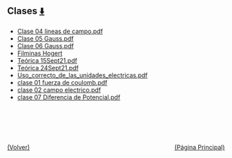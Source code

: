 
<html>
<body>
<h2>Clases <a href="https://downgit.github.io/#/home?url=https://github.com/Apuntes-FIUBA/Apuntes-Electronica/tree/main/82 - Física/8202 - Fisica II/Clases" style="font-size:20px">  ⬇️ </a></h2>
<ul>
    <li><a href="Clase 04 lineas de campo.pdf">Clase 04 lineas de campo.pdf</a></li>
    <li><a href="Clase 05 Gauss.pdf">Clase 05 Gauss.pdf</a></li>
    <li><a href="Clase 06 Gauss.pdf">Clase 06 Gauss.pdf</a></li>
    <li><a href="Filminas Hogert">Filminas Hogert</a></li>
    <li><a href="Teórica 15Sept21.pdf">Teórica 15Sept21.pdf</a></li>
    <li><a href="Teórica 24Sept21.pdf">Teórica 24Sept21.pdf</a></li>
    <li><a href="Uso_correcto_de_las_unidades_electricas.pdf">Uso_correcto_de_las_unidades_electricas.pdf</a></li>
    <li><a href="clase 01 fuerza de coulomb.pdf">clase 01 fuerza de coulomb.pdf</a></li>
    <li><a href="clase 02 campo electrico.pdf">clase 02 campo electrico.pdf</a></li>
    <li><a href="clase 07 Diferencia de Potencial.pdf">clase 07 Diferencia de Potencial.pdf</a></li>
</ul>
</body>
</html>



































<br><br><br><br><br><a href="../" style="float: left">(Volver)</a> <a href="https://apuntes-fiuba.github.io/Apuntes-Electronica" style="float: right">(Página Principal)</a>
